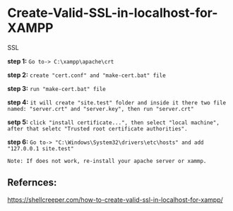 # Create-Valid-SSL-in-localhost-for-XAMPP
SSL

**step 1:** ```Go to-> C:\xampp\apache\crt```

**step 2:** ```create "cert.conf" and "make-cert.bat" file```

**step 3:** ```run "make-cert.bat" file```

**step 4:** ```it will create "site.test" folder and inside it there two file named: "server.crt" and "server.key", then run "server.crt"```

**setp 5:** ```click "install certificate...", then select "local machine", after that seletc "Trusted root certificate authorities".```

**step 6:** ```Go to-> "C:\Windows\System32\drivers\etc\hosts" and add "127.0.0.1 site.test"```


```
Note: If does not work, re-install your apache server or xammp.
```
Refernces:
----------
https://shellcreeper.com/how-to-create-valid-ssl-in-localhost-for-xampp/
